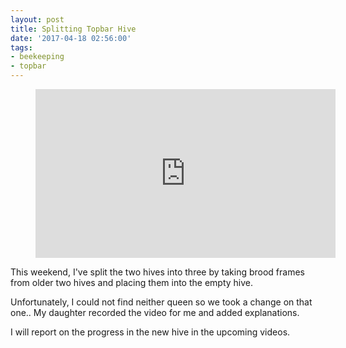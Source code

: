 ```yaml
---
layout: post
title: Splitting Topbar Hive
date: '2017-04-18 02:56:00'
tags:
- beekeeping
- topbar
---
```


<figure class="kg-card kg-embed-card"><iframe width="480" height="270" src="https://www.youtube.com/embed/E6-54GxT8Yo?feature=oembed" frameborder="0" allow="accelerometer; autoplay; encrypted-media; gyroscope; picture-in-picture" allowfullscreen></iframe></figure>

This weekend, I've split the two hives into three by taking brood frames from older two hives and placing them into the empty hive.

Unfortunately, I could not find neither queen so we took a change on that one.. My daughter recorded the video for me and added explanations.

I will report on the progress in the new hive in the upcoming videos.


